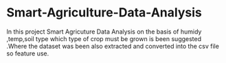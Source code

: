 # Smart-Agriculture-Data-Analysis
In this project Smart Agricuture Data Analysis on the basis of humidy ,temp,soil type which type of crop must be grown is been suggested .Where the dataset was been also extracted and converted into the csv file so feature use.

 
